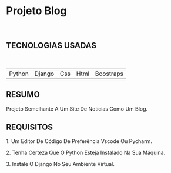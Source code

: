<h1>Projeto Blog</h1> <br>

<h2>TECNOLOGIAS USADAS</H2> <br>
<table>
    <td>Python</td>
    <td>Django</td>
    <td>Css</td>
    <td>Html</td>
    <td>Boostraps</td>
</table>

<h2>RESUMO</h2>
<p>Projeto Semelhante A Um Site De Notícias Como Um Blog.</p>

<h2>REQUISITOS</h2>
<p>1. Um Editor De Código De Preferência Vscode Ou Pycharm.</p>
<p>2. Tenha Certeza Que O Python Esteja Instalado Na Sua Máquina.</p>
<p>3. Instale O Django No Seu Ambiente Virtual.</p>

